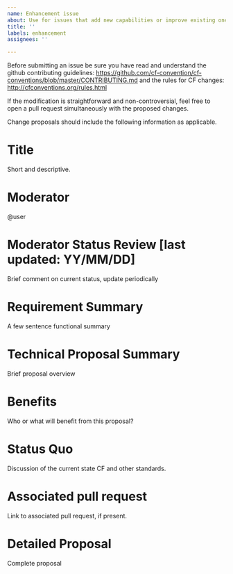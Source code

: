 ```yaml
---
name: Enhancement issue
about: Use for issues that add new capabilities or improve existing ones
title: ''
labels: enhancement
assignees: ''

---
```


Before submitting an issue be sure you have read and understand the github contributing guidelines: https://github.com/cf-convention/cf-conventions/blob/master/CONTRIBUTING.md and the rules for CF changes: http://cfconventions.org/rules.html

If the modification is straightforward and non-controversial, feel free to open a pull request simultaneously with the proposed changes.

Change proposals should include the following information as applicable.

# Title
Short and descriptive.
# Moderator
@user
# Moderator Status Review [last updated: YY/MM/DD]
Brief comment on current status, update periodically
# Requirement Summary
A few sentence functional summary
# Technical Proposal Summary
Brief proposal overview
# Benefits
Who or what will benefit from this proposal?
# Status Quo
Discussion of the current state CF and other standards.
# Associated pull request
Link to associated pull request, if present.
# Detailed Proposal
Complete proposal
